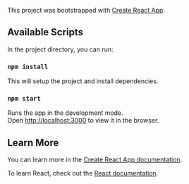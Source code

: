 This project was bootstrapped with [Create React App](https://github.com/facebook/create-react-app).

## Available Scripts

In the project directory, you can run:

### `npm install`
This will setup the project and install dependencies.

### `npm start`
Runs the app in the development mode.<br>
Open [http://localhost:3000](http://localhost:3000) to view it in the browser.

## Learn More

You can learn more in the [Create React App documentation](https://facebook.github.io/create-react-app/docs/getting-started).

To learn React, check out the [React documentation](https://reactjs.org/).
